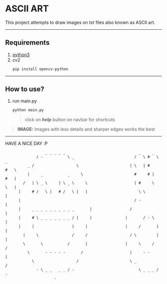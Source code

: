# ASCII ART

<!-- ## THIS DOCUMENTATION IS OUTDATED, WILL UPDATE IT ONCE I SETTLE ON A GOOD UI -->

This project attempts to draw images on *txt* files also known as ASCII art.

---

## Requirements
1. [python3](https://www.python.org/downloads/)
2. cv2
   ```bash
   pip install opencv-python
   ```
---
## How to use?
<!-- 1. put your images inside inputs directory
   Example:<br>
   ![inputs](./readme_img/input_example.png)<br>
   ![input_img](./readme_img/naruto.jpg) -->
1. run main.py
   ```bash
   python main.py
   ```
   > click on ***help*** button on navbar for shortcuts
<!-- 3. open outputs directory to see your images to texts<br>
   ![outputs](./readme_img/output_example.png)<br>
   ![output_img](./readme_img/output_naruto.png) -->


<!-- >**NOTE:** you might need to play with **TEXT_WIDTH** and **CANNY_CONSTANT** variables inside main.py if you don't get your desired output. -->

>**IMAGE:** Images with less details and sharper edges works the best
<!-- 
---
## About some variables in main.py
1. ### TEXT_WIDTH 
   > This value represents the number of characters/2 per line. Example: if TEXT_WIDTH = 10, the row width will be 20 characters long, [ did this for proper scaling because, in monofonts width of character is usually half of its height ].
   The higher the value more the data will be preserved.

2. ### CANNY_CONSTANT
   > This value is used to suppress weak edges that may be caused by noise in the image. Any edges that have a gradient magnitude below this threshold will not be included in the output of the function.
   If your image is noisy, increase this value. However, increasing this too much can lead to dataloss. -->

---
HAVE A NICE DAY :P
```
                  _ _ _ _ _                                 _     _            
              / -           \ _                           /   \ #   \   _      
          _ /                   \                       | \   | #     #   \    
          |     _           _     \                       #     # |   #   |    
        /   | \ _ \     | \ _ \     \                     | #     \   \   |    
      |     # /   \ |   # /   \ |   |                       \ \           |    
      |                                                   / -             |    
      |     _ _ _ _ _ _ _ _ _ _       |                 /                 |    
      |     # \ _ _ _ _ _ _ _ / |     |               |       / - \       |    
      |     |                 |     |                 |     /       |     |    
        |     \               /     /                   / \         |     |    
        \       \           /       |                 |     \     /       /    
          \       - - - - -       /                     |     - -         |    
            \                   /                       \ _             /      
              - \ _ _   _ _ / -                             \ _ _ _ / -        
                      -
```